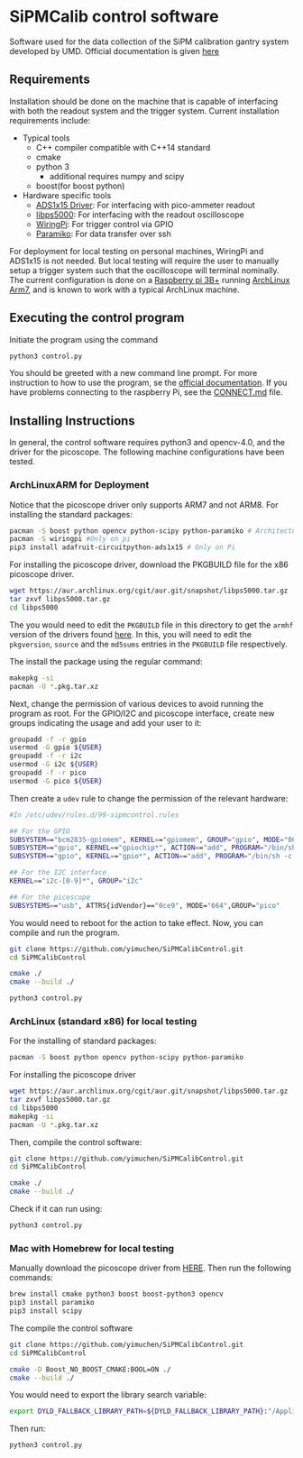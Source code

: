 # SiPMCalib control software

Software used for the data collection of the SiPM calibration gantry system
developed by UMD. Official documentation is given [here][SiPMCalibTwiki]

## Requirements

Installation should be done on the machine that is capable of interfacing with
both the readout system and the trigger system. Current installation requirements
include:

- Typical tools
  - C++ compiler compatible with C++14 standard
  - cmake
  - python 3
    - additional requires numpy and scipy
  - boost(for boost python)
- Hardware specific tools
  - [ADS1x15 Driver][ADS1x15]: For interfacing with pico-ammeter readout
  - [libps5000][Picoscope]: For interfacing with the readout oscilloscope
  - [WiringPi][WiringPi]: For trigger control via GPIO
  - [Paramiko][Paramiko]: For data transfer over ssh

For deployment for local testing on personal machines, WiringPi and ADS1x15 is
not needed. But local testing will require the user to manually setup a trigger
system such that the oscilloscope will terminal nominally. The current
configuration is done on a [Raspberry pi 3B+][raspi] running [ArchLinux
Arm7][archarm], and is known to work with a typical ArchLinux machine.

## Executing the control program

Initiate the program using the command

```bash
python3 control.py
```

You should be greeted with a new command line prompt. For more instruction to how
to use the program, se the [official documentation][SiPMCalibTwiki]. If you have
problems connecting to the raspberry Pi, see the [CONNECT.md](CONNECT.md) file.

## Installing Instructions

In general, the control software requires python3 and opencv-4.0, and the driver
for the picoscope. The following machine configurations have been tested.

### ArchLinuxARM for Deployment

Notice that the picoscope driver only supports ARM7 and not ARM8. For installing
the standard packages:

```bash
pacman -S boost python opencv python-scipy python-paramiko # Architecture independent
pacman -S wiringpi #Only on pi
pip3 install adafruit-circuitpython-ads1x15 # Only on Pi
```

For installing the picoscope driver, download the PKGBUILD file for the x86
picoscope driver.

```bash
wget https://aur.archlinux.org/cgit/aur.git/snapshot/libps5000.tar.gz
tar zxvf libps5000.tar.gz
cd libps5000
```

The you would need to edit the `PKGBUILD` file in this directory to get the
`armhf` version of the drivers found [here][picoscope_download]. In this, you
will need to edit the `pkgversion`, `source` and the `md5sums` entries in the
`PKGBUILD` file respectively.

The install the package using the regular command:

```bash
makepkg -si
pacman -U *.pkg.tar.xz
```

Next, change the permission of various devices to avoid running the program as
root. For the GPIO/I2C and picoscope interface, create new groups indicating the
usage and add your user to it:

```bash
groupadd -f -r gpio
usermod -G gpio ${USER}
groupadd -f -r i2c
usermod -G i2c ${USER}
groupadd -f -r pico
usermod -G pico ${USER}
```

Then create a `udev` rule to change the permission of the relevant hardware:

```bash
#In /etc/udev/rules.d/99-sipmcontrol.rules

## For the GPIO
SUBSYSTEM=="bcm2835-gpiomem", KERNEL=="gpiomem", GROUP="gpio", MODE="0660"
SUBSYSTEM=="gpio", KERNEL=="gpiochip*", ACTION=="add", PROGRAM="/bin/sh -c 'chown root:gpio /sys/class/gpio/export /sys/class/gpio/unexport ; chmod 220 /sys/class/gpio/export /sys/class/gpio/unexport'"
SUBSYSTEM=="gpio", KERNEL=="gpio*", ACTION=="add", PROGRAM="/bin/sh -c 'chown root:gpio /sys%p/active_low /sys%p/direction /sys%p/edge /sys%p/value ; chmod 660 /sys%p/active_low /sys%p/direction /sys%p/edge /sys%p/value'"

## For the I2C interface
KERNEL=="i2c-[0-9]*", GROUP="i2c"

## For the picoscope
SUBSYSTEMS=="usb", ATTRS{idVendor}=="0ce9", MODE="664",GROUP="pico"
```

You would need to reboot for the action to take effect. Now, you can compile and
run the program.

```bash
git clone https://github.com/yimuchen/SiPMCalibControl.git
cd SiPMCalibControl

cmake ./
cmake --build ./

python3 control.py
```

### ArchLinux (standard x86) for local testing

For the installing of standard packages:

```bash
pacman -S boost python opencv python-scipy python-paramiko
```

For installing the picoscope driver

```bash
wget https://aur.archlinux.org/cgit/aur.git/snapshot/libps5000.tar.gz
tar zxvf libps5000.tar.gz
cd libps5000
makepkg -si
pacman -U *.pkg.tar.xz
```

Then, compile the control software:

```bash
git clone https://github.com/yimuchen/SiPMCalibControl.git
cd SiPMCalibControl

cmake ./
cmake --build ./
```

Check if it can run using:

```bash
python3 control.py
```

### Mac with Homebrew for local testing

Manually download the picoscope driver from [HERE][Picoscope_MAC]. Then run the
following commands:

```bash
brew install cmake python3 boost boost-python3 opencv
pip3 install paramiko
pip3 install scipy
```

The compile the control software

```bash
git clone https://github.com/yimuchen/SiPMCalibControl.git
cd SiPMCalibControl

cmake -D Boost_NO_BOOST_CMAKE:BOOL=ON ./
cmake --build ./
```

You would need to export the library search variable:

```bash
export DYLD_FALLBACK_LIBRARY_PATH=${DYLD_FALLBACK_LIBRARY_PATH}:"/Applications/PicoScope 6.app/Contents/Resources/lib"
```

Then run:

```bash
python3 control.py
```

[SiPMCalibTwiki]: https://twiki.cern.ch/twiki/bin/viewauth/CMS/UMDHGCalSiPMCalib
[WiringPi]: http://wiringpi.com/
[Picoscope]: https://www.picotech.com/downloads/linux
[Picoscope_MAC]: https://www.picotech.com/downloads
[picoscope_download]: https://labs.picotech.com/debian/pool/main/libp/libps5000/
[ADS1x15]: https://github.com/adafruit/Adafruit_CircuitPython_ADS1x15
[raspi]: https://www.raspberrypi.org/products/raspberry-pi-3-model-b-plus/
[archarm]: https://archlinuxarm.org/about/downloads
[Paramiko]: http://www.paramiko.org/
[AUR]: https://aur.archlinux.org/
[yay]: https://aur.archlinux.org/packages/yay/
